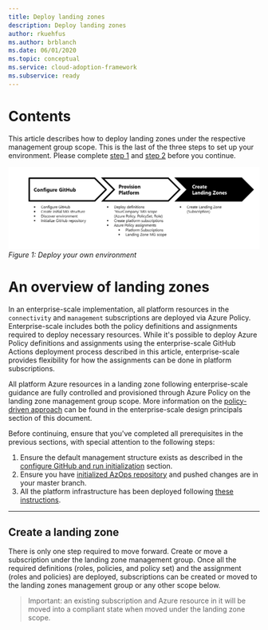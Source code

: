 ```yaml
---
title: Deploy landing zones
description: Deploy landing zones
author: rkuehfus
ms.author: brblanch
ms.date: 06/01/2020
ms.topic: conceptual
ms.service: cloud-adoption-framework
ms.subservice: ready
---
```


# Contents

This article describes how to deploy landing zones under the respective management group scope. This is the last of the three steps to set up your environment. Please complete [step 1](./Configure-run-initialization.md) and [step 2](./deploy-landing-zone.md) before you continue.

![Deploy your own environment process: step 3](../media/deploy-environment-step-3.png)
_Figure 1: Deploy your own environment_

# An overview of landing zones

In an enterprise-scale implementation, all platform resources in the `connectivity` and `management` subscriptions are deployed via Azure Policy. Enterprise-scale includes both the policy definitions and assignments required to deploy necessary resources. While it's possible to deploy Azure Policy definitions and assignments using the enterprise-scale GitHub Actions deployment process described in this article, enterprise-scale provides flexibility for how the assignments can be done in platform subscriptions.

All platform Azure resources in a landing zone following enterprise-scale guidance are fully controlled and provisioned through Azure Policy on the landing zone management group scope. More information on the [policy-driven approach](./../Design-Principles.md) can be found in the enterprise-scale design principals section of this document.

<!-- docsTest:ignore AzOps -->

Before continuing, ensure that you've completed all prerequisites in the previous sections, with special attention to the following steps:

1. Ensure the default management structure exists as described in the [configure GitHub and run initialization](./Configure-run-initialization.md) section.
2. Ensure you have [initialized AzOps repository](./Configure-run-initialization.md) and pushed changes are in your master branch.
3. All the platform infrastructure has been deployed following [these instructions](./deploy-platform-infrastructure.md).

---

## Create a landing zone

There is only one step required to move forward. Create or move a subscription under the landing zone management group. Once all the required definitions (roles, policies, and policy set) and the assignment (roles and policies) are deployed, subscriptions can be created or moved to the landing zones management group or any other scope below.

> Important: an existing subscription and Azure resource in it will be moved into a compliant state when moved under the landing zone scope.
